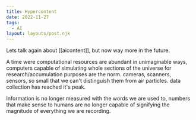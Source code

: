 ```yaml
---
title: Hypercontent
date: 2022-11-27
tags:
  - AI
layout: layouts/post.njk
---
```

Lets talk again about [[aicontent]], but now way more in the future.

A time were computational resources are abundant in unimaginable ways, computers capable of simulating whole sections of the universe for research/accumulation purposes are the norm. cameras, scanners, sensors, so small that we can't distinguish them from air particles. data collection has reached it's peak.

Information is no longer measured with the words we are used to, numbers that make sense to humans are no longer capable of signifying the magnitude of everything we are recording.